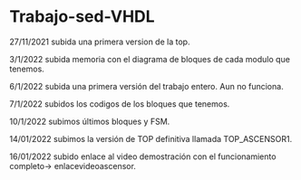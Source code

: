 # Trabajo-sed-VHDL

27/11/2021 subida una primera version de la top.

3/1/2022 subida memoria con el diagrama de bloques de cada modulo que tenemos.

6/1/2022 subida una primera versión del trabajo entero. Aun no funciona.

7/1/2022 subidos los codigos de los bloques que tenemos.

10/1/2022 subimos últimos bloques y FSM.

14/01/2022 subimos la versión de TOP definitiva llamada TOP_ASCENSOR1.

16/01/2022 subido enlace al video demostración con el funcionamiento completo-> enlacevideoascensor.

